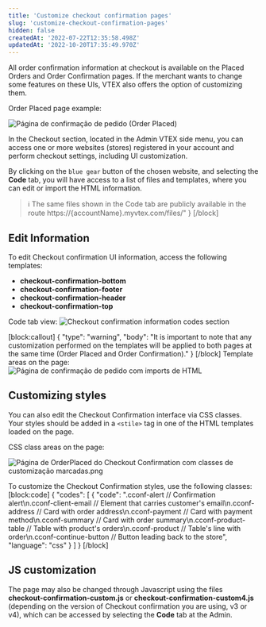 ```yaml
---
title: 'Customize checkout confirmation pages'
slug: 'customize-checkout-confirmation-pages'
hidden: false
createdAt: '2022-07-22T12:35:58.498Z'
updatedAt: '2022-10-20T17:35:49.970Z'
---
```


All order confirmation information at checkout is available on the Placed Orders and Order Confirmation pages. If the merchant wants to change some features on these UIs, VTEX also offers the option of customizing them.

Order Placed page example:

![Página de confirmação de pedido (Order Placed)](https://cdn.jsdelivr.net/gh/vtexdocs/dev-portal-content@main/docs/guides/Checkout/customization/customize-checkout-confirmation-pages-0_13.png)

In the Checkout section, located in the Admin VTEX side menu, you can access one or more websites (stores) registered in your account and perform checkout settings, including UI customization.

By clicking on the `blue gear` button of the chosen website, and selecting the **Code** tab, you will have access to a list of files and templates, where you can edit or import the HTML information.

> ℹ️ The same files shown in the Code tab are publicly available in the route https\://{accountName}.myvtex.com/files/"
> }
> [/block]

## Edit Information

To edit Checkout confirmation UI information, access the following templates:

- **checkout-confirmation-bottom**
- **checkout-confirmation-footer**
- **checkout-confirmation-header**
- **checkout-confirmation-top**

Code tab view:
![Checkout confirmation information codes section](https://cdn.jsdelivr.net/gh/vtexdocs/dev-portal-content@main/docs/guides/Checkout/customization/customize-checkout-confirmation-pages-1_32.png)

[block:callout]
{
"type": "warning",
"body": "It is important to note that any customization performed on the templates will be applied to both pages at the same time (Order Placed and Order Confirmation)."
}
[/block]
Template areas on the page:
![Página de confirmação de pedido com imports de HTML](https://cdn.jsdelivr.net/gh/vtexdocs/dev-portal-content@main/docs/guides/Checkout/customization/customize-checkout-confirmation-pages-2_41.png)

## Customizing styles

You can also edit the Checkout Confirmation interface via CSS classes. Your styles should be added in a `<stile>` tag in one of the HTML templates loaded on the page.

CSS class areas on the page:

![Página de OrderPlaced do Checkout Confirmation com classes de customização marcadas.png](https://cdn.jsdelivr.net/gh/vtexdocs/dev-portal-content@main/docs/guides/Checkout/customization/customize-checkout-confirmation-pages-3_49.png)

To customize the Checkout Confirmation styles, use the following classes:
\[block:code]
{
"codes": \[
{
"code": ".cconf-alert // Confirmation alert\n.cconf-client-email // Element that carries customer's email\n.cconf-address // Card with order address\n.cconf-payment // Card with payment method\n.cconf-summary // Card with order summary\n.cconf-product-table // Table with product's orders\n.cconf-product // Table's line with order\n.cconf-continue-button // Button leading back to the store",
"language": "css"
}
]
}
[/block]

## JS customization

The page may also be changed through Javascript using the files **checkout-confirmation-custom.js** or **checkout-confirmation-custom4.js** (depending on the version of Checkout confirmation you are using, v3 or v4), which can be accessed by selecting the **Code** tab at the Admin.

